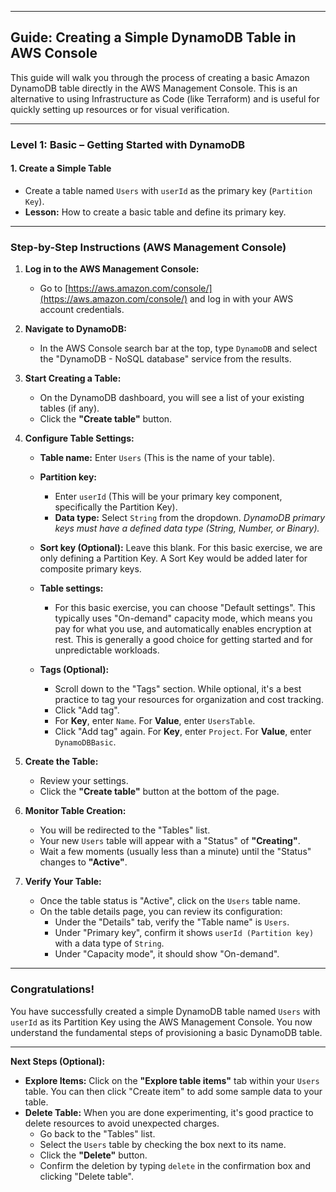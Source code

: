 
---

## Guide: Creating a Simple DynamoDB Table in AWS Console

This guide will walk you through the process of creating a basic Amazon DynamoDB table directly in the AWS Management Console. This is an alternative to using Infrastructure as Code (like Terraform) and is useful for quickly setting up resources or for visual verification.

---

### **Level 1: Basic – Getting Started with DynamoDB**

#### 1. **Create a Simple Table**

* Create a table named `Users` with `userId` as the primary key (`Partition Key`).
* **Lesson:** How to create a basic table and define its primary key.

---

### Step-by-Step Instructions (AWS Management Console)

1.  **Log in to the AWS Management Console:**
    * Go to [https://aws.amazon.com/console/](https://aws.amazon.com/console/) and log in with your AWS account credentials.

2.  **Navigate to DynamoDB:**
    * In the AWS Console search bar at the top, type `DynamoDB` and select the "DynamoDB - NoSQL database" service from the results.

3.  **Start Creating a Table:**
    * On the DynamoDB dashboard, you will see a list of your existing tables (if any).
    * Click the **"Create table"** button.

4.  **Configure Table Settings:**

    * **Table name:** Enter `Users` (This is the name of your table).

    * **Partition key:**
        * Enter `userId` (This will be your primary key component, specifically the Partition Key).
        * **Data type:** Select `String` from the dropdown. *DynamoDB primary keys must have a defined data type (String, Number, or Binary).*

    * **Sort key (Optional):** Leave this blank. For this basic exercise, we are only defining a Partition Key. A Sort Key would be added later for composite primary keys.

    * **Table settings:**
        * For this basic exercise, you can choose "Default settings". This typically uses "On-demand" capacity mode, which means you pay for what you use, and automatically enables encryption at rest. This is generally a good choice for getting started and for unpredictable workloads.

    * **Tags (Optional):**
        * Scroll down to the "Tags" section. While optional, it's a best practice to tag your resources for organization and cost tracking.
        * Click "Add tag".
        * For **Key**, enter `Name`. For **Value**, enter `UsersTable`.
        * Click "Add tag" again. For **Key**, enter `Project`. For **Value**, enter `DynamoDBBasic`.

5.  **Create the Table:**
    * Review your settings.
    * Click the **"Create table"** button at the bottom of the page.

6.  **Monitor Table Creation:**
    * You will be redirected to the "Tables" list.
    * Your new `Users` table will appear with a "Status" of **"Creating"**.
    * Wait a few moments (usually less than a minute) until the "Status" changes to **"Active"**.

7.  **Verify Your Table:**
    * Once the table status is "Active", click on the `Users` table name.
    * On the table details page, you can review its configuration:
        * Under the "Details" tab, verify the "Table name" is `Users`.
        * Under "Primary key", confirm it shows `userId (Partition key)` with a data type of `String`.
        * Under "Capacity mode", it should show "On-demand".

---

### Congratulations!

You have successfully created a simple DynamoDB table named `Users` with `userId` as its Partition Key using the AWS Management Console. You now understand the fundamental steps of provisioning a basic DynamoDB table.

---

**Next Steps (Optional):**

* **Explore Items:** Click on the **"Explore table items"** tab within your `Users` table. You can then click "Create item" to add some sample data to your table.
* **Delete Table:** When you are done experimenting, it's good practice to delete resources to avoid unexpected charges.
    * Go back to the "Tables" list.
    * Select the `Users` table by checking the box next to its name.
    * Click the **"Delete"** button.
    * Confirm the deletion by typing `delete` in the confirmation box and clicking "Delete table".
